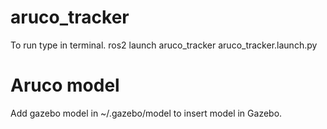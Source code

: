 # aruco_tracker
To run type in terminal.
ros2 launch aruco_tracker aruco_tracker.launch.py

# Aruco model
Add gazebo model in ~/.gazebo/model to insert model in Gazebo. 
